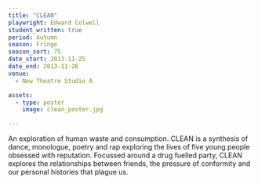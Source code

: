 ```yaml
---
title: "CLEAN"
playwright: Edward Colwell
student_written: true
period: Autumn
season: Fringe
season_sort: 75
date_start: 2013-11-25
date_end: 2013-11-26
venue:
  - New Theatre Studio A

assets:
  - type: poster
    image: clean_poster.jpg

---
```

An exploration of human waste and consumption. CLEAN is a synthesis of dance, monologue, poetry and rap exploring the lives of five young people obsessed with reputation. Focussed around a drug fuelled party, CLEAN explores the relationships between friends, the pressure of conformity and our personal histories that plague us.
